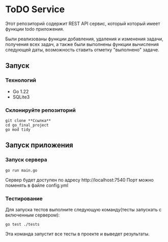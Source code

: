 # ToDO Service

Этот репозиторий содержит REST API сервис, который который имеет функции todo приложения.

Были реализованы функции добавления, удаления и изменения задачи, получения всех задач, а также были выполнены функции вычисления следующей даты, возможность ставить отметку "выполнено" задаче.

## Запуск

### Технологий

- Go 1.22
- SQLite3

### Склонируйте репозиторий

```
git clone **Ссылка**
cd go_final_project
go mod tidy
```

## Запуск приложения
### Запуск сервера

```
go run main.go
```
Сервер будет доступен по адресу http://localhost:7540
Порт можно поменять в файле config.yml

### Тестирование
Для запуска тестов выполните следующую команду(тесты запускать с включенным сервером):

```
go test ./tests
```

Эта команда запустит все тесты в проекте и выведет результаты.
